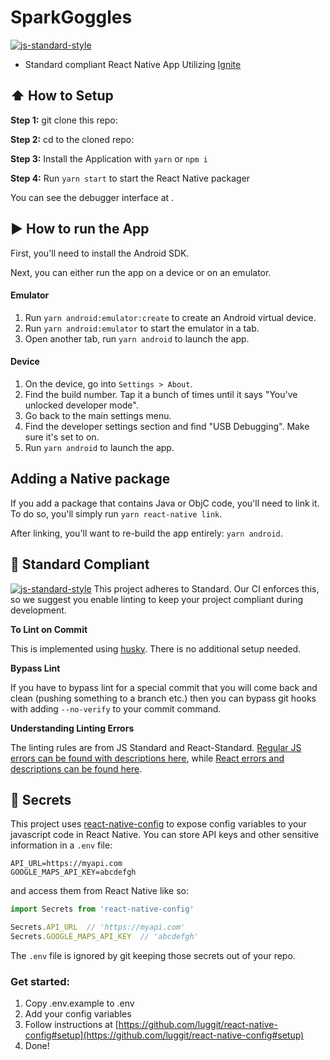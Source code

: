 #  SparkGoggles
[![js-standard-style](https://img.shields.io/badge/code%20style-standard-brightgreen.svg?style=flat)](http://standardjs.com/)

* Standard compliant React Native App Utilizing [Ignite](https://github.com/infinitered/ignite)

## :arrow_up: How to Setup

**Step 1:** git clone this repo:

**Step 2:** cd to the cloned repo:

**Step 3:** Install the Application with `yarn` or `npm i`

**Step 4:** Run `yarn start` to start the React Native packager

You can see the debugger interface at [](http://localhost:8081/debugger-ui/).

## :arrow_forward: How to run the App

First, you'll need to install the Android SDK.

Next, you can either run the app on a device or on an emulator.

#### Emulator

1. Run `yarn android:emulator:create` to create an Android virtual device.
2. Run `yarn android:emulator` to start the emulator in a tab.
3. Open another tab, run `yarn android` to launch the app.

#### Device

1. On the device, go into `Settings > About`.
2. Find the build number. Tap it a bunch of times until it says "You've unlocked developer mode".
3. Go back to the main settings menu.
4. Find the developer settings section and find "USB Debugging". Make sure it's set to on.
5. Run `yarn android` to launch the app.

## Adding a Native package

If you add a package that contains Java or ObjC code, you'll need to link it. To do so, you'll simply run `yarn react-native link`.

After linking, you'll want to re-build the app entirely: `yarn android`.

## :no_entry_sign: Standard Compliant

[![js-standard-style](https://cdn.rawgit.com/feross/standard/master/badge.svg)](https://github.com/feross/standard)
This project adheres to Standard.  Our CI enforces this, so we suggest you enable linting to keep your project compliant during development.

**To Lint on Commit**

This is implemented using [husky](https://github.com/typicode/husky). There is no additional setup needed.

**Bypass Lint**

If you have to bypass lint for a special commit that you will come back and clean (pushing something to a branch etc.) then you can bypass git hooks with adding `--no-verify` to your commit command.

**Understanding Linting Errors**

The linting rules are from JS Standard and React-Standard.  [Regular JS errors can be found with descriptions here](http://eslint.org/docs/rules/), while [React errors and descriptions can be found here](https://github.com/yannickcr/eslint-plugin-react).

## :closed_lock_with_key: Secrets

This project uses [react-native-config](https://github.com/luggit/react-native-config) to expose config variables to your javascript code in React Native. You can store API keys
and other sensitive information in a `.env` file:

```
API_URL=https://myapi.com
GOOGLE_MAPS_API_KEY=abcdefgh
```

and access them from React Native like so:

```javascript
import Secrets from 'react-native-config'

Secrets.API_URL  // 'https://myapi.com'
Secrets.GOOGLE_MAPS_API_KEY  // 'abcdefgh'
```

The `.env` file is ignored by git keeping those secrets out of your repo.

### Get started:
1. Copy .env.example to .env
2. Add your config variables
3. Follow instructions at [https://github.com/luggit/react-native-config#setup](https://github.com/luggit/react-native-config#setup)
4. Done!
